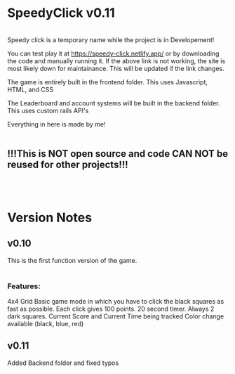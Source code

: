 # SpeedyClick v0.11
<br>
Speedy click is a temporary name while the project is in Developement!

You can test play it at https://speedy-click.netlify.app/ or by downloading the code and manually running it.
If the above link is not working, the site is most likely down for maintainance. This will be updated if the link changes.

The game is entirely built in the frontend folder.
This uses Javascript, HTML, and CSS

The Leaderboard and account systems will be built in the backend folder.
This uses custom rails API's 

Everything in here is made by me!<br><br>
## !!!This is NOT open source and code CAN NOT be reused for other projects!!! 
<br><br>

# Version Notes

## v0.10
This is the first function version of the game.<br><br>

### Features:
4x4 Grid 
Basic game mode in which you have to click the black squares as fast as possible. Each click gives 100 points. 20 second timer. Always 2 dark squares.
Current Score and Current Time being tracked
Color change available (black, blue, red)

## v0.11
Added Backend folder and fixed typos

